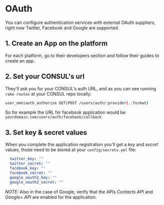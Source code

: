 # OAuth

You can configure authentication services with external OAuth suppliers, right now Twitter, Facebook and Google are supported.

## 1. Create an App on the platform
For each platform, go to their developers section and follow their guides to create an app.

## 2. Set your CONSUL's url

They'll ask you for your CONSUL's auth URL, and as you can see running `rake routes` at your CONSUL repo locally:
  ```bash
user_omniauth_authorize GET|POST /users/auth/:provider(.:format)          users/omniauth_callbacks#passthru {:provider=>/twitter|facebook|google_oauth2/}
```

So for example the URL for facebook application would be `yourdomain.com/users/auth/facebook/callback`

## 3. Set key & secret values

When you complete the application registration you'll get a *key* and *secret* values, those need to be stored at your `config/secrets.yml` file:

```yml
  twitter_key: ""
  twitter_secret: ""
  facebook_key: ""
  facebook_secret: ""
  google_oauth2_key: ""
  google_oauth2_secret: ""
```

*NOTE:* Also in the case of Google, verify that the APIs *Contacts API* and *Google+ API* are enabled for the application.
